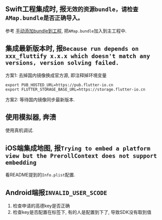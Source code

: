 ## Swift工程集成时, 报`无效的资源bundle，请检查AMap.bundle是否正确导入。`
参考 [手动添加bundle到工程](https://lbs.amap.com/api/ios-sdk/guide/create-project/manual-configuration), 把`AMap.bundle`加入到主工程中.

## 集成最新版本时, 报`Because run depends on xxx_fluttify x.x.x which doesn't match any versions, version solving failed.`
方案1: 去掉国内镜像换成官方源, 即注释掉环境变量
```shell script
export PUB_HOSTED_URL=https://pub.flutter-io.cn
export FLUTTER_STORAGE_BASE_URL=https://storage.flutter-io.cn
```
方案2: 等待国内镜像同步最新版本.

## 使用模拟器, 奔溃
使用真机调试.

## iOS端集成地图, 报`Trying to embed a platform view but the PrerollContext does not support embedding`
看README提到的`Info.plist`配置.

## Android端报`INVALID_USER_SCODE`
1. 检查申请的高德key是否正确
2. 检查key是否配置在<application>标签下, 有的人是配置到<activity>下了, 导致SDK没有取到值
 